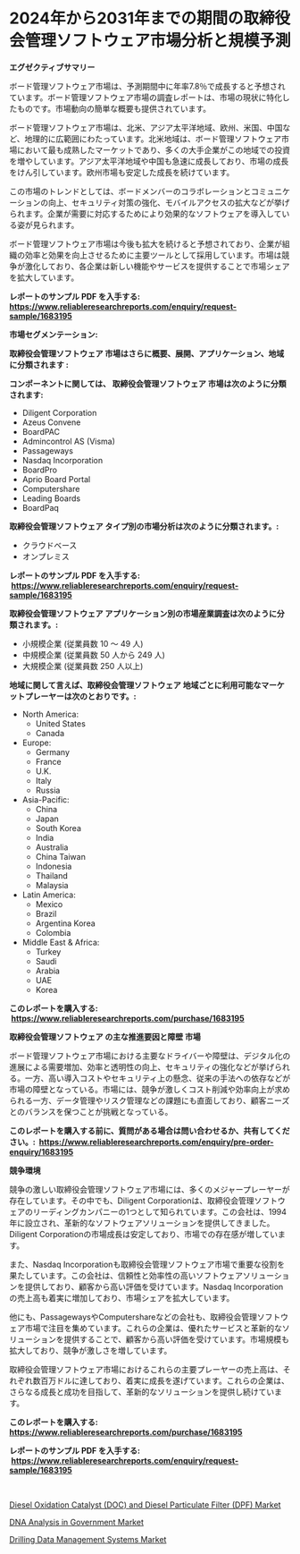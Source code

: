 <p><h1>2024年から2031年までの期間の取締役会管理ソフトウェア市場分析と規模予測</h1></p><p><strong>エグゼクティブサマリー</strong></p>
<p><p>ボード管理ソフトウェア市場は、予測期間中に年率7.8％で成長すると予想されています。ボード管理ソフトウェア市場の調査レポートは、市場の現状に特化したものです。市場動向の簡単な概要も提供されています。</p><p>ボード管理ソフトウェア市場は、北米、アジア太平洋地域、欧州、米国、中国など、地理的に広範囲にわたっています。北米地域は、ボード管理ソフトウェア市場において最も成熟したマーケットであり、多くの大手企業がこの地域での投資を増やしています。アジア太平洋地域や中国も急速に成長しており、市場の成長をけん引しています。欧州市場も安定した成長を続けています。</p><p>この市場のトレンドとしては、ボードメンバーのコラボレーションとコミュニケーションの向上、セキュリティ対策の強化、モバイルアクセスの拡大などが挙げられます。企業が需要に対応するためにより効果的なソフトウェアを導入している姿が見られます。</p><p>ボード管理ソフトウェア市場は今後も拡大を続けると予想されており、企業が組織の効率と効果を向上させるために主要ツールとして採用しています。市場は競争が激化しており、各企業は新しい機能やサービスを提供することで市場シェアを拡大しています。</p></p>
<p><strong>レポートのサンプル PDF を入手する: <a href="https://www.reliableresearchreports.com/enquiry/request-sample/1683195">https://www.reliableresearchreports.com/enquiry/request-sample/1683195</a></strong></p>
<p><strong>市場セグメンテーション:</strong></p>
<p><strong> 取締役会管理ソフトウェア 市場はさらに概要、展開、アプリケーション、地域に分類されます :</strong></p>
<p><strong>コンポーネントに関しては、 取締役会管理ソフトウェア 市場は次のように分類されます: &nbsp;</strong></p>
<p><ul><li>Diligent Corporation</li><li>Azeus Convene</li><li>BoardPAC</li><li>Admincontrol AS (Visma)</li><li>Passageways</li><li>Nasdaq Incorporation</li><li>BoardPro</li><li>Aprio Board Portal</li><li>Computershare</li><li>Leading Boards</li><li>BoardPaq</li></ul></p>
<p><strong> 取締役会管理ソフトウェア タイプ別の市場分析は次のように分類されます。:</strong></p>
<p><ul><li>クラウドベース</li><li>オンプレミス</li></ul></p>
<p><strong>レポートのサンプル PDF を入手する: &nbsp;<a href="https://www.reliableresearchreports.com/enquiry/request-sample/1683195">https://www.reliableresearchreports.com/enquiry/request-sample/1683195</a></strong></p>
<p><strong> 取締役会管理ソフトウェア アプリケーション別の市場産業調査は次のように分類されます。:</strong></p>
<p><ul><li>小規模企業 (従業員数 10 ～ 49 人)</li><li>中規模企業 (従業員数 50 人から 249 人)</li><li>大規模企業 (従業員数 250 人以上)</li></ul></p>
<p><strong>地域に関して言えば、取締役会管理ソフトウェア 地域ごとに利用可能なマーケットプレーヤーは次のとおりです。:</strong></p>
<p><ul>
    <li>
        North America:
        <ul>
            <li>United States</li>
            <li>Canada</li>
        </ul>
    </li>
    <li>
        Europe:
        <ul>
            <li>Germany</li>
            <li>France</li>
            <li>U.K.</li>
            <li>Italy</li>
            <li>Russia</li>
        </ul>
    </li>
    <li>
        Asia-Pacific:
        <ul>
            <li>China</li>
            <li>Japan</li>
            <li>South Korea</li>
            <li>India</li>
            <li>Australia</li>
            <li>China Taiwan</li>
            <li>Indonesia</li>
            <li>Thailand</li>
            <li>Malaysia</li>
        </ul>
    </li>
    <li>
        Latin America:
        <ul>
            <li>Mexico</li>
            <li>Brazil</li>
            <li>Argentina Korea</li>
            <li>Colombia</li>
        </ul>
    </li>
    <li>
        Middle East & Africa:
        <ul>
            <li>Turkey</li>
            <li>Saudi</li>
            <li>Arabia</li>
            <li>UAE</li>
            <li>Korea</li>
        </ul>
    </li>
    </ul></p>
<p><strong>このレポートを購入する: &nbsp;<a href="https://www.reliableresearchreports.com/purchase/1683195">https://www.reliableresearchreports.com/purchase/1683195</a></strong></p>
<p><strong>取締役会管理ソフトウェア の主な推進要因と障壁 市場</strong></p>
<p><p>ボード管理ソフトウェア市場における主要なドライバーや障壁は、デジタル化の進展による需要増加、効率と透明性の向上、セキュリティの強化などが挙げられる。一方、高い導入コストやセキュリティ上の懸念、従来の手法への依存などが市場の障壁となっている。市場には、競争が激しくコスト削減や効率向上が求められる一方、データ管理やリスク管理などの課題にも直面しており、顧客ニーズとのバランスを保つことが挑戦となっている。</p></p>
<p><strong>このレポートを購入する前に、質問がある場合は問い合わせるか、共有してください。:&nbsp; <a href="https://www.reliableresearchreports.com/enquiry/pre-order-enquiry/1683195">https://www.reliableresearchreports.com/enquiry/pre-order-enquiry/1683195</a></strong></p>
<p><strong>競争環境</strong></p>
<p><p>競争の激しい取締役会管理ソフトウェア市場には、多くのメジャープレーヤーが存在しています。その中でも、Diligent Corporationは、取締役会管理ソフトウェアのリーディングカンパニーの1つとして知られています。この会社は、1994年に設立され、革新的なソフトウェアソリューションを提供してきました。Diligent Corporationの市場成長は安定しており、市場での存在感が増しています。</p><p>また、Nasdaq Incorporationも取締役会管理ソフトウェア市場で重要な役割を果たしています。この会社は、信頼性と効率性の高いソフトウェアソリューションを提供しており、顧客から高い評価を受けています。Nasdaq Incorporationの売上高も着実に増加しており、市場シェアを拡大しています。</p><p>他にも、PassagewaysやComputershareなどの会社も、取締役会管理ソフトウェア市場で注目を集めています。これらの企業は、優れたサービスと革新的なソリューションを提供することで、顧客から高い評価を受けています。市場規模も拡大しており、競争が激しさを増しています。</p><p>取締役会管理ソフトウェア市場におけるこれらの主要プレーヤーの売上高は、それぞれ数百万ドルに達しており、着実に成長を遂げています。これらの企業は、さらなる成長と成功を目指して、革新的なソリューションを提供し続けています。</p></p>
<p><strong>このレポートを購入する: &nbsp; <a href="https://www.reliableresearchreports.com/purchase/1683195">https://www.reliableresearchreports.com/purchase/1683195</a></strong></p>
<p><strong>レポートのサンプル PDF を入手する: &nbsp;<a href="https://www.reliableresearchreports.com/enquiry/request-sample/1683195">https://www.reliableresearchreports.com/enquiry/request-sample/1683195</a></strong><strong></strong></p>
<p>&nbsp;</p>
<p><p><a href="https://view.publitas.com/reportprime-1/diesel-oxidation-catalyst-doc-and-diesel-particulate-filter-dpf-market-provides-detailed-segmentation-of-this-market-based-on-type-application-and-region-and-forecast-for-the-period-from-2023-2030/">Diesel Oxidation Catalyst (DOC) and Diesel Particulate Filter (DPF) Market</a></p><p><a href="https://view.publitas.com/reportprime-1/dna-analysis-in-government-market-insights-market-players-and-forecast-till-2030/">DNA Analysis in Government Market</a></p><p><a href="https://view.publitas.com/reportprime-1/drilling-data-management-systems-market-research-report-reveals-the-latest-trends-and-opportunities-of-this-market-for-period-from-2023-2030/">Drilling Data Management Systems Market</a></p></p>